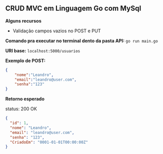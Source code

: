## CRUD MVC em Linguagem Go com MySql

**Alguns recursos**
* Validação campos vazios no POST e PUT


**Comando pra executar no terminal dento da pasta API:** `go run main.go`

**URI base:** `localhost:5000/usuarios`


**Exemplo de POST:**

``` json
{
	"nome":"Leandro",
	"email":"leandro@user.com",
	"senha":"123"
}
```

**Retorno esperado** 

status: 200 OK
```json
{
  "id": 1,
  "nome": "Leandro",
  "email": "leandro@user.com",
  "senha": "123",
  "CriadoEm": "0001-01-01T00:00:00Z"
}

```